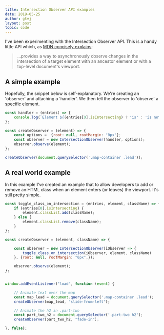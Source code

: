 ```yaml
---
title: Intersection Observer API examples
date: 2019-05-25
author: gtvj
layout: post
topic: code
---
```


I've been experimenting with the Intersection Observer API. This is a handy little API which, as [MDN concisely explains](https://developer.mozilla.org/en-US/docs/Web/API/Intersection_Observer_API):

> ...provides a way to asynchronously observe changes in the intersection of a target element with an ancestor element or with a top-level document's viewport.

## A simple example

Hopefully, the snippet below is self-explanatory. We're creating an 'observer' and attaching a 'handler'. We then tell the observer to 'observe' a specific element.

```javascript
const handler = (entries) => {
    console.log(`Element ${(entries[0].isIntersecting) ? 'is' : 'is not'} in view`);
};

const createObserver = (element) => {
    const options =  {root: null, rootMargin: "0px"};
    const observer = new IntersectionObserver(handler, options);
    observer.observe(element);
};

createObserver(document.querySelector('.map-container .lead'));
```

## A real world example

In this example I've created an example that to allow developers to add or remove an HTML class when an element enters (or leaves) the viewport. It's still pretty simple.


```javascript
const toggle_class_on_intersection = (entries, element, className) => {
    if (entries[0].isIntersecting) {
        element.classList.add(className);
    } else {
        element.classList.remove(className);
    }
};

const createObserver = (element, className) => {

    const observer = new IntersectionObserver(iObserver => {
        toggle_class_on_intersection(iObserver, element, className)
    }, {root: null, rootMargin: "0px",});

    observer.observe(element);
};


window.addEventListener("load", function (event) {

    // Animate text over the map
    const map_lead = document.querySelector('.map-container .lead');
    createObserver(map_lead, "slide-from-left");

    // Animate the h2 in .part-two
    const part_two_h2 = document.querySelector('.part-two h2');
    createObserver(part_two_h2, "fade-in");

}, false);

```
